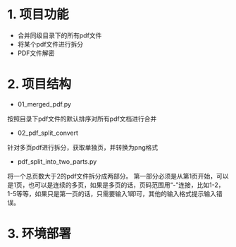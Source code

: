 # 1. 项目功能

- 合并同级目录下的所有pdf文件
- 将某个pdf文件进行拆分
- PDF文件解密


# 2. 项目结构

- 01_merged_pdf.py

按照目录下pdf文件的默认排序对所有pdf文档进行合并

- 02_pdf_split_convert

针对多页pdf进行拆分，获取单独页，并转换为png格式

- pdf_split_into_two_parts.py

将一个总页数大于2的pdf文件拆分成两部分。
第一部分必须是从第1页开始，可以是1页，也可以是连续的多页，如果是多页的话，页码范围用“-”连接，比如1-2，1-5等等，如果只是第一页的话，只需要输入1即可，其他的输入格式提示输入错误。


# 3. 环境部署





